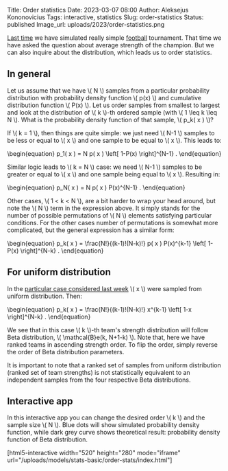 Title: Order statistics
Date: 2023-03-07 08:00
Author: Aleksejus Kononovicius
Tags: interactive, statistics
Slug: order-statistics
Status: published
Image_url: uploads/2023/order-statistics.png

[Last time]({filename}/articles/2023/riddler-football-playoff.md) we have
simulated really simple [football](/tag/sports/) tournament. That time we
have asked the question about average strength of the champion. But we can
also inquire about the distribution, which leads us to order statistics.
<!--more-->

## In general

Let us assume that we have \\\( N \\\) samples from a particular probability
distribution with probability density function \\\( p(x) \\\) and cumulative
distribution function \\\( P(x) \\\). Let us order samples from smallest to
largest and look at the distribution of \\\( k \\\)-th ordered sample (with
\\\( 1 \leq k \leq N \\\). What is the probability density function of that
sample, \\\( p\_k( x ) \\\)?

If \\\( k = 1 \\\), then things are quite simple: we just need \\\( N-1 \\\)
samples to be less or equal to \\\( x \\\) and one sample to be equal to
\\\( x \\\). This leads to:

\begin{equation}
    p\_1( x ) = N p( x ) \left[ 1-P(x) \right]^{N-1} .
\end{equation}

Similar logic leads to \\\( k = N \\\) case: we need \\\( N-1 \\\) samples
to be greater or equal to \\\( x \\\) and one sample being equal to
\\\( x \\\). Resulting in:

\begin{equation}
    p\_N( x ) = N p( x ) P(x)^{N-1} .
\end{equation}

Other cases, \\\( 1 < k < N \\\), are a bit harder to wrap your head around,
but note the \\\( N \\\) term in the expression above. It simply stands for
the number of possible permutations of \\\( N \\\) elements satisfying
particular conditions. For the other cases number of permutations is
somewhat more complicated, but the general expression has a similar form:

\begin{equation}
    p\_k( x ) = \frac{N!}{(k-1)!(N-k)!} p( x ) P(x)^{k-1}
        \left[ 1-P(x) \right]^{N-k} .
\end{equation}

## For uniform distribution

In the [particular case considered last
week]({filename}/articles/2023/riddler-football-playoff.md) \\\( x \\\) were
sampled from uniform distribution. Then:

\begin{equation}
    p\_k( x ) = \frac{N!}{(k-1)!(N-k)!} x^{k-1} \left[ 1-x \right]^{N-k} .
\end{equation}

We see that in this case \\\( k \\\)-th team's strength distribution will
follow Beta distribution, \\\( \mathcal{B}e(k, N+1-k) \\\). Note that, here
we have ranked teams in ascending strength order. To flip the order, simply
reverse the order of Beta distribution parameters.

It is important to note that a ranked set of samples from uniform
distribution (ranked set of team strengths) is not statistically equivalent
to an independent samples from the four respective Beta distributions.

## Interactive app

In this interactive app you can change the desired order \\\( k \\\) and the
sample size \\\( N \\\). Blue dots will show simulated probability density
function, while dark grey curve shows theoretical result: probability
density function of Beta distribution.

[html5-interactive width="520" height="280" mode="iframe"
url="/uploads/models/stats-basic/order-stats/index.html"]
